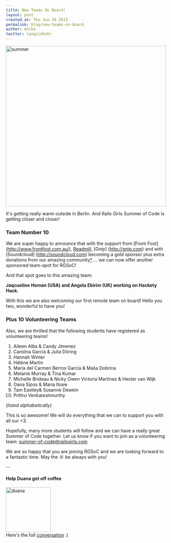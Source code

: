 ```yaml
---
title: New Teams On Board! 
layout: post
created_at: Thu Jun 20 2013
permalink: blog/new-teams-on-board
author: Anika
twitter: langziehohr
---
```



<a target="_blank" href="https://f.cloud.github.com/assets/1711357/678318/9af6e1a2-d931-11e2-9c7e-f9fc36677bc4.jpg"><img src="https://f.cloud.github.com/assets/1711357/678318/9af6e1a2-d931-11e2-9c7e-f9fc36677bc4.jpg" title="summer" height="500px"></a>

It's getting really warm outside in Berlin. And Rails Girls Summer of Code is getting closer and closer!

### Team Number 10

We are super happy to announce that with the support from [Front Foot] (http://www.frontfoot.com.au/), [Readmill](http://readmill.com), [Gnip] (http://gnip.com) and with [Soundcloud] (http://soundcloud.com) becoming a gold sponsor plus extra donations from our amazing community[\*](#duana) ... we can now offer
another sponsored team-spot for RGSoC! 

And that spot goes to this amazing team:

**Jaqcueline Homan (USA) and Angela Ebirim (UK) working on Hackety Hack.**

With this we are also welcoming our first remote team on board! Hello you two,
wonderful to have you!

### Plus 10 Volunteering Teams

Also, we are thrilled that the following students have registered as volunteering teams!

1. Aileen Alba & Candy Jimenez 
2. Carolina García & Julia Döring 
3. Hannah Winter
4. Hélène Martin
5. María del Carmen Berros García & Maša Dobrina
6. Melanie Murray & Tina Kumar 
7. Michelle Brideau & Nicky Owen Victoria Martinez & Hester van Wijk
8. Oana Sipos & Maria Iloaie 
9. Tam Eastley& Susanne Dewein
10. Prithvi Venkateshmurthy

*(listed alphabetically)*

This is so awesome! We will do everything that we can to support you with all
our <3.

Hopefully, many more students will follow and we can have a really great
Summer of Code together. Let us know if you want to join as a volunteering
team: [summer-of-code@railsgirls.com](mailto:summer-of-code@railsgirls.com)

We are so happy that you are joining RGSoC and we are looking forward to a fantastic time. 
May the ☼ be always with you!



--

<a id="duana"></a>
#### Help Duana get off coffee


<img src="http://s3itch.svenfuchs.com/duana-20130620-001216.jpg" title="duana" height="140px"><br>
Here's the full [conversation](https://twitter.com/starkcoffee/status/346923737288937472) :)

